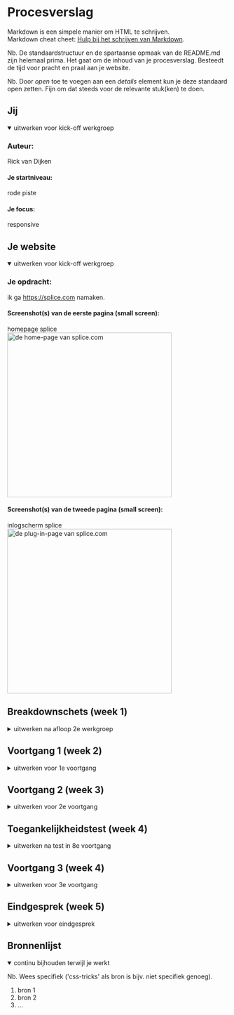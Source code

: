   # Procesverslag
Markdown is een simpele manier om HTML te schrijven.  
Markdown cheat cheet: [Hulp bij het schrijven van Markdown](https://github.com/adam-p/markdown-here/wiki/Markdown-Cheatsheet).

Nb. De standaardstructuur en de spartaanse opmaak van de README.md zijn helemaal prima. Het gaat om de inhoud van je procesverslag. Besteedt de tijd voor pracht en praal aan je website.

Nb. Door *open* toe te voegen aan een *details* element kun je deze standaard open zetten. Fijn om dat steeds voor de relevante stuk(ken) te doen.





## Jij

<details open>
<summary>uitwerken voor kick-off werkgroep</summary>

### Auteur:
Rick van Dijken

#### Je startniveau:
rode piste

#### Je focus:
responsive
 
</details>





## Je website

<details open>
<summary>uitwerken voor kick-off werkgroep</summary>

### Je opdracht:
ik ga https://splice.com namaken.

#### Screenshot(s) van de eerste pagina (small screen): 
homepage splice  
<img src="./images/splice_home_screenshot.png" width="375px" alt="de home-page van splice.com">

#### Screenshot(s) van de tweede pagina (small screen):
inlogscherm splice  
<img src="./images/splice_plugins_screenshot.png" width="375px" alt="de plug-in-page van splice.com">
 
</details>





## Breakdownschets (week 1)

<details>
<summary>uitwerken na afloop 2e werkgroep</summary>

### de eerste pagina: 
<img src="images/breakdown_home1.png" alt="1 van de 6 afbeeldingen van de breakdown van het startscherm">
<img src="images/breakdown_home2.png" alt="2 van de 6 afbeeldingen van de breakdown van het startscherm">
<img src="images/breakdown_home3.png" alt="3 van de 6 afbeeldingen van de breakdown van het startscherm">
<img src="images/breakdown_home4.png" alt="4 van de 6 afbeeldingen van de breakdown van het startscherm">
<img src="images/breakdown_home5.png" alt="5 van de 6 afbeeldingen van de breakdown van het startscherm">
<img src="images/breakdown_home6.png" alt="6 van de 6 afbeeldingen van de breakdown van het startscherm">

### de tweede pagina: 
<img src="images/breakdown_plugins1.png" alt="1 van de 6 afbeeldingen van de breakdown van het plugin-scherm">
<img src="images/breakdown_plugins2.png" alt="2 van de 6 afbeeldingen van de breakdown van het plugin-scherm">
<img src="images/breakdown_plugins3.png" alt="3 van de 6 afbeeldingen van de breakdown van het plugin-scherm">
<img src="images/breakdown_plugins4.png" alt="4 van de 6 afbeeldingen van de breakdown van het plugin-scherm">
<img src="images/breakdown_plugins5.png" alt="5 van de 6 afbeeldingen van de breakdown van het plugin-scherm">
<img src="images/breakdown_plugins6.png" alt="6 van de 6 afbeeldingen van de breakdown van het plugin-scherm">

### navigatie: 
<img src="images/breakdown_navigatie.png" width="375px" alt="breakdown van de navigatie">

### dropdown: 
<img src="images/breakdown_dropdown.png" width="375px" alt="breakdown van het dropdown-menu">

### dropdown: 
<img src="imgages/breakdown_form.png" width="375px" alt="breakdown van het zoekveld">

</details>





## Voortgang 1 (week 2)

<details>
<summary>uitwerken voor 1e voortgang</summary>

### Stand van zaken
hier dit ging goed & dit was lastig (neem ook screenshots op van delen van je website en code)


### Agenda voor meeting
samen met je groepje opstellen

| student 1      | student 2          | student 3    | student 4        |
| ---            | ---                | ---          | ---              |
| dit bespreken  | en dit             | en ik dit    | en dan ik dat    |
| en dat ook nog | dit als er tijd is | nog een punt | dit wil ik zeker |
| ...            | ...                | ...          | ...              |


### Verslag van meeting
hier na afloop snel de uitkomsten van de meeting vastleggen

- punt 1
- punt 2
- nog een punt
- ...

</details>





## Voortgang 2 (week 3)

<details>
<summary>uitwerken voor 2e voortgang</summary>

### Stand van zaken
hier dit ging goed & dit was lastig (neem ook screenshots op van delen van je website en code)


### Agenda voor meeting
samen met je groepje opstellen

| student 1      | student 2          | student 3    | student 4        |
| ---            | ---                | ---          | ---              |
| dit bespreken  | en dit             | en ik dit    | en dan ik dat    |
| en dat ook nog | dit als er tijd is | nog een punt | dit wil ik zeker |
| ...            | ...                | ...          | ...              |


### Verslag van meeting
hier na afloop snel de uitkomsten van de meeting vastleggen

- punt 1
- punt 2
- nog een punt
- ...

</details>





## Toegankelijkheidstest (week 4)

<details>
<summary>uitwerken na test in 8e voortgang</summary>

### Bevindingen
Lijst met je bevindingen die in de test naar voren kwamen:

#### Titel eerste bevinding
Hier korte omschrijving (met indien nodig een afbeelding)

Hier een omschrijving van hoe het opgelost kan worden (met indien nodig een afbeelding)


#### Titel tweede bevinding. 
Hier korte omschrijving (met indien nodig een afbeelding)

Hier een omschrijving van hoe het opgelost kan worden (met indien nodig een afbeelding)


#### Titel volgende bevinding. 
Hier korte omschrijving (met indien nodig een afbeelding)

Hier een omschrijving van hoe het opgelost kan worden (met indien nodig een afbeelding)


#### Titel nog een bevinding. 
Hier korte omschrijving (met indien nodig een afbeelding)

Hier een omschrijving van hoe het opgelost kan worden (met indien nodig een afbeelding)

</details>





## Voortgang 3 (week 4)

<details>
<summary>uitwerken voor 3e voortgang</summary>

### Stand van zaken
hier dit ging goed & dit was lastig (neem ook screenshots op van delen van je website en code)


### Agenda voor meeting
samen met je groepje opstellen

| student 1      | student 2          | student 3    | student 4        |
| ---            | ---                | ---          | ---              |
| dit bespreken  | en dit             | en ik dit    | en dan ik dat    |
| en dat ook nog | dit als er tijd is | nog een punt | dit wil ik zeker |
| ...            | ...                | ...          | ...              |


### Verslag van meeting
hier na afloop snel de uitkomsten van de meeting vastleggen

- punt 1
- punt 2
- nog een punt
- ...

</details>





## Eindgesprek (week 5)

<details>
<summary>uitwerken voor eindgesprek</summary>

### Stand van zaken
hier dit ging goed & dit was lastig (neem ook screenshots op van delen van je website en code)

### Screenshot(s)

hier screenshot(s) van je eindresultaat

</details>





## Bronnenlijst

<details open>
<summary>continu bijhouden terwijl je werkt</summary>

Nb. Wees specifiek ('css-tricks' als bron is bijv. niet specifiek genoeg).

1. bron 1
2. bron 2
3. ...

</details>